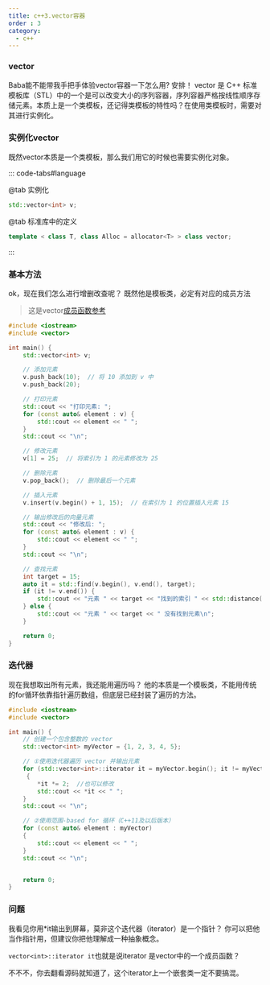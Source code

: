 ```yaml
---
title: c++3.vector容器
order : 3
category:
  - c++
---
```


### vector

<ChatMessage avatar="../../../assets/emoji/hx.png" :avatarWidth="40">
Baba能不能带我手把手体验vector容器一下怎么用?
</ChatMessage>

<ChatMessage avatar="../../../assets/emoji/new9.png" :avatarWidth="40" alignLeft>
安排！
</ChatMessage>

<ChatMessage avatar="../../../assets/emoji/bqb (6).png" :avatarWidth="40" alignLeft>
vector 是 C++ 标准模板库（STL）中的一个是可以改变大小的序列容器，序列容器严格按线性顺序存储元素。本质上是一个类模板，还记得类模板的特性吗？在使用类模板时，需要对其进行实例化。
</ChatMessage>

### 实例化vector

<ChatMessage avatar="../../../assets/emoji/bqb (6).png" :avatarWidth="40" alignLeft>
既然vector本质是一个类模板，那么我们用它的时候也需要实例化对象。
</ChatMessage>

::: code-tabs#language

@tab 实例化

```cpp
std::vector<int> v;
```

@tab 标准库中的定义

```cpp
template < class T, class Alloc = allocator<T> > class vector;
```

:::

### 基本方法

<ChatMessage avatar="../../../assets/emoji/hx.png" :avatarWidth="40">
ok，现在我们怎么进行增删改查呢？
</ChatMessage>

<ChatMessage avatar="../../../assets/emoji/bqb (6).png" :avatarWidth="40" alignLeft>
既然他是模板类，必定有对应的成员方法
</ChatMessage>

>这是vector[成员函数参考](https://en.cppreference.com/w/cpp/container/vector)

```cpp
#include <iostream>
#include <vector>

int main() {
    std::vector<int> v;

    // 添加元素
    v.push_back(10);  // 将 10 添加到 v 中
    v.push_back(20);

    // 打印元素
    std::cout << "打印元素: ";
    for (const auto& element : v) {
        std::cout << element << " ";
    }
    std::cout << "\n";

    // 修改元素
    v[1] = 25;  // 将索引为 1 的元素修改为 25

    // 删除元素
    v.pop_back();  // 删除最后一个元素

    // 插入元素
    v.insert(v.begin() + 1, 15);  // 在索引为 1 的位置插入元素 15

    // 输出修改后的向量元素
    std::cout << "修改后: ";
    for (const auto& element : v) {
        std::cout << element << " ";
    }
    std::cout << "\n";

    // 查找元素
    int target = 15;
    auto it = std::find(v.begin(), v.end(), target);
    if (it != v.end()) {
        std::cout << "元素 " << target << "找到的索引 " << std::distance(v.begin(), it) << "\n";
    } else {
        std::cout << "元素 " << target << " 没有找到元素\n";
    }

    return 0;
}
```


### 迭代器

<ChatMessage avatar="../../../assets/emoji/hx.png" :avatarWidth="40">
现在我想取出所有元素，我还能用遍历吗？
</ChatMessage>

<ChatMessage avatar="../../../assets/emoji/bqb (1).png" :avatarWidth="40" alignLeft>
他的本质是一个模板类，不能用传统的for循环依靠指针遍历数组，但底层已经封装了遍历的方法。
</ChatMessage>


```cpp
#include <iostream>
#include <vector>

int main() {
    // 创建一个包含整数的 vector
    std::vector<int> myVector = {1, 2, 3, 4, 5};

    // ①使用迭代器遍历 vector 并输出元素
    for (std::vector<int>::iterator it = myVector.begin(); it != myVector.end(); ++it)
     {
        *it *= 2;  //也可以修改
        std::cout << *it << " ";
    }
    std::cout << "\n";

    // ②使用范围-based for 循环（C++11及以后版本）
    for (const auto& element : myVector) 
    {
        std::cout << element << " ";
    }
    std::cout << "\n";


    return 0;
}
```
### 问题
<ChatMessage avatar="../../../assets/emoji/hx.png" :avatarWidth="40">
我看见你用*it输出到屏幕，莫非这个迭代器（iterator）是一个指针？
</ChatMessage>

<ChatMessage avatar="../../../assets/emoji/bqb (1).png" :avatarWidth="40" alignLeft>
你可以把他当作指针用，但建议你把他理解成一种抽象概念。
</ChatMessage>

<ChatMessage avatar="../../../assets/emoji/hx.png" :avatarWidth="40">

`vector<int>::iterator it`也就是说iterator 是vector中的一个成员函数？

</ChatMessage>

<ChatMessage avatar="../../../assets/emoji/bqb (1).png" :avatarWidth="40" alignLeft>
不不不，你去翻看源码就知道了，这个iterator上一个嵌套类一定不要搞混。
</ChatMessage>
